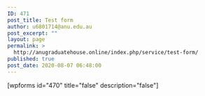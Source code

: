 ```yaml
---
ID: 471
post_title: Test form
author: u6801714@anu.edu.au
post_excerpt: ""
layout: page
permalink: >
  http://anugraduatehouse.online/index.php/service/test-form/
published: true
post_date: 2020-08-07 06:48:00
---
```

[wpforms id="470" title="false" description="false"]